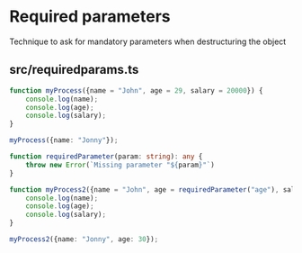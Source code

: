 # Required parameters

Technique to ask for mandatory parameters when destructuring the object 

## src/requiredparams.ts

```ts
function myProcess({name = "John", age = 29, salary = 20000}) {
    console.log(name);
    console.log(age);
    console.log(salary);
}

myProcess({name: "Jonny"});

function requiredParameter(param: string): any {
    throw new Error(`Missing parameter "${param}"`)
}

function myProcess2({name = "John", age = requiredParameter("age"), salary = 20000}) {
    console.log(name);
    console.log(age);
    console.log(salary);
}

myProcess2({name: "Jonny", age: 30});
```